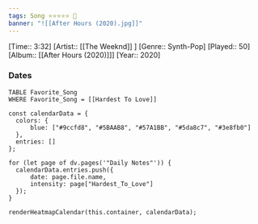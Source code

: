 ```yaml
---
tags: Song ⭐⭐⭐⭐⭐ 💛
banner: "![[After Hours (2020).jpg]]"
---
```

[Time:: 3:32]
[Artist:: [[The Weeknd]] ]
[Genre:: Synth-Pop]
[Played:: 50]
[Album:: [[After Hours (2020)]]]
[Year:: 2020]
### Dates
````dataview
TABLE Favorite_Song
WHERE Favorite_Song = [[Hardest To Love]]
````

  ```dataviewjs
const calendarData = { 
	colors: { 
		blue: ["#9ccfd8", "#5BAAB8", "#57A1BB", "#5da8c7", "#3e8fb0"] 
	}, 
	entries: [] 
}; 

for (let page of dv.pages('"Daily Notes"')) { 
	calendarData.entries.push({ 
		date: page.file.name, 
		intensity: page["Hardest_To_Love"]
	}); 
} 

renderHeatmapCalendar(this.container, calendarData);
```
